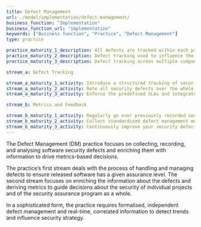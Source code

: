 ```yaml
---
title: Defect Management
url: ./model/implementation/defect-management/
business_function: "Implementation"
business_function_url: "implementation"
keywords: ["Business function", "Practice", "Defect Management"]
type: practice

practice_maturity_1_description: All defects are tracked within each project.
practice_maturity_2_description: Defect tracking used to influence the deployment process.
practice_maturity_3_description: Defect tracking across multiple components is used to help reduce the number of new defects.

stream_a: Defect Tracking

stream_a_maturity_1_activity: Introduce a structured tracking of security defects and make knowledgeable decisions based on this information.
stream_a_maturity_2_activity: Rate all security defects over the whole organization consistently and define SLAs for particular severity classes.
stream_a_maturity_3_activity: Enforce the predefined SLAs and integrate your defect management system with other relevant tooling.

stream_b: Metrics and Feedback

stream_b_maturity_1_activity: Regularly go over previously recorded security defects and derive quick wins from basic metrics.
stream_b_maturity_2_activity: Collect standardized defect management metrics and use these also for prioritization of centrally driven initiatives.
stream_b_maturity_3_activity: Continuously improve your security defect management metrics and correlate it with other sources.
---
```


The Defect Management (DM) practice focuses on collecting, recording, and analysing software security defects and enriching them with information to drive metrics-based decisions.

The practice’s first stream deals with the process of handling and managing defects to ensure released software has a given assurance level. The second stream focuses on enriching the information about the defects and deriving metrics to guide decisions about the security of individual projects and of the security assurance program as a whole.

In a sophisticated form, the practice requires formalised, independent defect management and real-time, correlated information to detect trends and influence security strategy.

